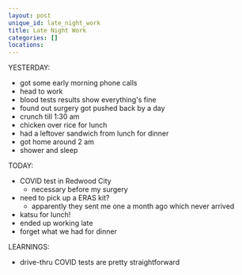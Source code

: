 ```yaml
---
layout: post
unique_id: late_night_work
title: Late Night Work
categories: []
locations: 
---
```


YESTERDAY:
* got some early morning phone calls
* head to work
* blood tests results show everything's fine
* found out surgery got pushed back by a day
* crunch till 1:30 am
* chicken over rice for lunch
* had a leftover sandwich from lunch for dinner
* got home around 2 am
* shower and sleep

TODAY:
* COVID test in Redwood City
  * necessary before my surgery
* need to pick up a ERAS kit?
  * apparently they sent me one a month ago which never arrived
* katsu for lunch!
* ended up working late
* forget what we had for dinner

LEARNINGS:
* drive-thru COVID tests are pretty straightforward
